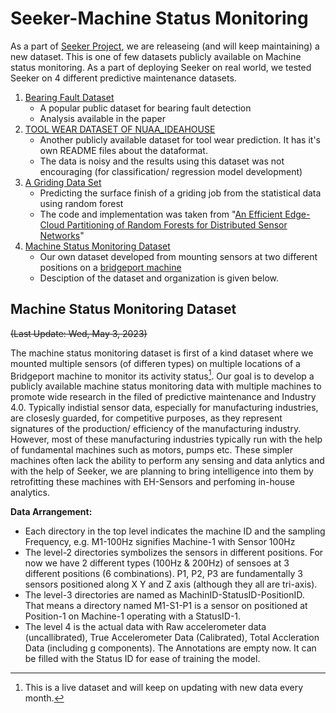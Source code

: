# Seeker-Machine Status Monitoring

As a part of [Seeker Project](https://github.com/TheSeekerProject/Seeker-Main), we are releaseing (and will keep maintaining) a new dataset. This is one of few datasets publicly available on Machine status monitoring. As a part of deploying Seeker on real world, we tested Seeker on 4 different predictive maintenance datasets.

1. [Bearing Fault Dataset](https://engineering.case.edu/bearingdatacenter)
    + A popular public dataset for bearing fault detection
    + Analysis available in the paper
2. [TOOL WEAR DATASET OF NUAA_IDEAHOUSE](https://ieee-dataport.org/open-access/tool-wear-dataset-nuaaideahouse#)
    + Another publicly available dataset for tool wear prediction. It has it's own README files about the dataformat.
    + The data is noisy and the results using this dataset was not encouraging (for classification/ regression model development)
3. [A Griding Data Set](https://github.com/TheSeekerProject/Seeker-MachineStatus/tree/main/GridingDataSet)
    + Predicting the surface finish of a griding job from the statistical data using random forest
    + The code and implementation was taken from "[An Efficient Edge-Cloud Partitioning of Random Forests for Distributed Sensor Networks](https://ieeexplore.ieee.org/abstract/document/9931595)"
  4. [Machine Status Monitoring Dataset](https://github.com/TheSeekerProject/Seeker-MachineStatus/tree/main/MachineStatusDataSet)
      + Our own dataset developed from mounting sensors at two different positions on a [bridgeport machine](https://en.wikipedia.org/wiki/Bridgeport_(machine_tool_brand))
      + Desciption of the dataset and organization is given below.

## Machine Status Monitoring Dataset
~~(Last Update: Wed, May 3, 2023)~~

The machine status monitoring dataset is first of a kind dataset where we mounted multiple sensors (of differen types) on multiple locations of a Bridgeport machine to monitor its activity status[^1]. Our goal is to develop a publicly available machine status monitoring data with multiple machines to promote wide research in the filed of predictive maintenance and Industry 4.0. Typically indistial sensor data, especially for manufacturing industries, are closesly guarded, for competitive purposes, as they represent signatures of the production/ efficiency of the manufacturing industry. However, most of these manufacturing industries typically run with the help of fundamental machines such as motors, pumps etc. These simpler machines often lack the ability to perform any sensing and data anlytics and with the help of Seeker, we are planning to bring intelligence into them by retrofitting these machines with EH-Sensors and perfoming in-house analytics. 
[^1]: This is a live dataset and will keep on updating with new data every month.

**Data Arrangement:**

+ Each directory in the top level indicates the machine ID and the sampling Frequency, e.g. M1-100Hz signifies Machine-1 with Sensor 100Hz
+ The level-2 directories symbolizes the sensors in different positions. For now we have 2 different types (100Hz & 200Hz) of sensoes at 3 different positions (6 combinations). P1, P2, P3 are fundamentally 3 sensors positioned along X Y and Z axis (although they all are tri-axis).
+ The level-3 directories are named as MachinID-StatusID-PositionID.  That means a directory named M1-S1-P1 is a sensor on positioned at Position-1 on Machine-1 operating with a StatusID-1.
+ The level 4 is the actual data with Raw accelerometer data (uncallibrated), True Accelerometer Data (Calibrated), Total Accleration Data (including g components). The Annotations are empty now. It can be filled with the Status ID for ease of training the model.  
